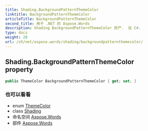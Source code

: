 ```yaml
---
title: Shading.BackgroundPatternThemeColor
linktitle: BackgroundPatternThemeColor
articleTitle: BackgroundPatternThemeColor
second_title: 用于 .NET 的 Aspose.Words
description: Shading BackgroundPatternThemeColor 财产.  在 C#.
type: docs
weight: 20
url: /zh/net/aspose.words/shading/backgroundpatternthemecolor/
---
```

## Shading.BackgroundPatternThemeColor property

```csharp
public ThemeColor BackgroundPatternThemeColor { get; set; }
```

### 也可以看看

* enum [ThemeColor](../../../aspose.words.themes/themecolor/)
* class [Shading](../)
* 命名空间 [Aspose.Words](../../../aspose.words/)
* 部件 [Aspose.Words](../../../)
